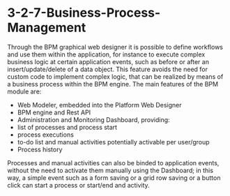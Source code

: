 # 3-2-7-Business-Process-Management

Through the BPM graphical web designer it is possible to define workflows and use them within the application, for instance to execute complex business logic at certain application events, such as before or after an insert/update/delete of a data object. This feature avoids the need for custom code to implement complex logic, that can be realized by means of a business process within the BPM engine. The main features of the BPM module are:

* Web Modeler, embedded into the Platform Web Designer
* BPM engine and Rest API
* Administration and Monitoring Dashboard, providing:
* list of processes and process start
* process executions
* to-do list and manual activities potentially activable per user/group
* Process history

Processes and manual activities can also be binded to application events, without the need to activate them manually using the Dashboard; in this way, a simple event such as a form saving or a grid row saving or a button click can start a process or start/end and activity.

